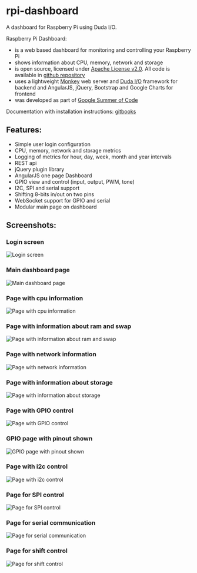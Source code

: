 rpi-dashboard
=============

A dashboard for Raspberry Pi using Duda I/O.

Raspberry Pi Dashboard:
- is a web based dashboard for monitoring and controlling your Raspberry Pi
- shows information about CPU, memory, network and storage
- is open source, licensed under [Apache License v2.0](http://www.apache.org/licenses/LICENSE-2.0.html). All code is available in [github repository](https://github.com/matematik7/rpi-dashboard)
- uses a lightweight [Monkey](http://monkey-project.com/) web server and [Duda I/O](http://duda.io/) framework for backend and AngularJS, jQuery, Bootstrap and Google Charts for frontend
- was developed as part of [Google Summer of Code](https://www.google-melange.com/gsoc/homepage/google/gsoc2014)

Documentation with installation instructions: [gitbooks](https://matematik7.gitbooks.io/rpi-dashboard-docs/content/)

## Features:

- Simple user login configuration
- CPU, memory, network and storage metrics
- Logging of metrics for hour, day, week, month and year intervals
- REST api
- jQuery plugin library
- AngularJS one page Dashboard
- GPIO view and control (input, output, PWM, tone)
- I2C, SPI and serial support
- Shifting 8-bits in/out on two pins
- WebSocket support for GPIO and serial
- Modular main page on dashboard

## Screenshots:

### Login screen
![Login screen](screenshots/login.png)

### Main dashboard page
![Main dashboard page](screenshots/main.png)

### Page with cpu information
![Page with cpu information](screenshots/cpu.png)

### Page with information about ram and swap
![Page with information about ram and swap](screenshots/memory.png)

### Page with network information
![Page with network information](screenshots/network.png)

### Page with information about storage
![Page with information about storage](screenshots/storage.png)

### Page with GPIO control
![Page with GPIO control](screenshots/gpio.png)

### GPIO page with pinout shown
![GPIO page with pinout shown](screenshots/gpio-pinout.png)

### Page with i2c control
![Page with i2c control](screenshots/i2c.png)

### Page for SPI control
![Page for SPI control](screenshots/spi.png)

### Page for serial communication
![Page for serial communication](screenshots/serial.png)

### Page for shift control
![Page for shift control](screenshots/shift.png)


